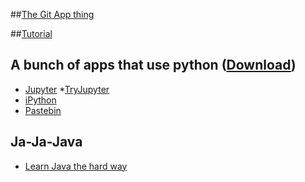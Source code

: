 ##[The Git App thing](https://git-scm.com/download/)

##[Tutorial](https://www.youtube.com/watch?v=tRTckrrCME4)

## A bunch of apps that use python ([Download](https://www.continuum.io/downloads))
* [Jupyter](http://jupyter.org)
    *[TryJupyter](https://try.jupyter.org/)
* [iPython](http://ipython.org/notebook.html)
* [Pastebin](http://pastebin.com/Sbp52FP4)
 
## Ja-Ja-Java
* [Learn Java the hard way](https://programmingbydoing.com)
